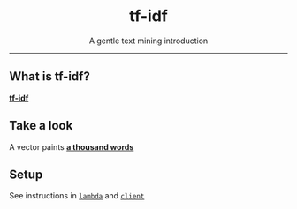 <div align="center">
  <h1>tf-idf</h1>
  <p>A gentle text mining introduction</p>
</div>

---

## What is tf-idf?

[**tf-idf**](https://en.wikipedia.org/wiki/Tf%E2%80%93idf)

## Take a look

A vector paints [**a thousand words**](https://d21ru4jeqbismr.cloudfront.net/)

## Setup

See instructions in [`lambda`](/lambda) and [`client`](/client)
